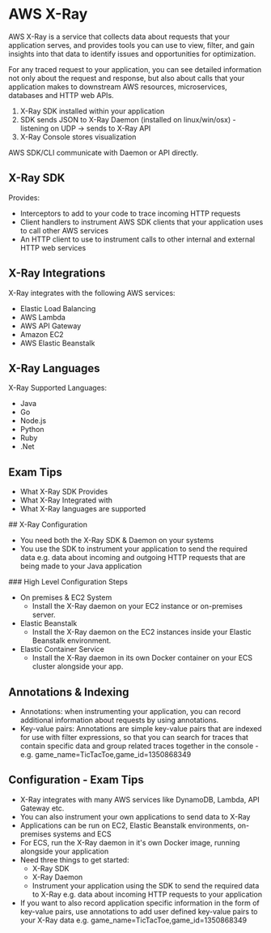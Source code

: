 # AWS X-Ray

AWS X-Ray is a service that collects data about requests that your application serves,
and provides tools you can use to view, filter, and gain insights into that data to identify
issues and opportunities for optimization.

For any traced request to your application, you can see detailed information not only about
the request and response, but also about calls that your application makes to downstream AWS
resources, microservices, databases and HTTP web APIs.

1. X-Ray SDK installed within your application
2. SDK sends JSON to X-Ray Daemon (installed on linux/win/osx) - listening on UDP -> sends to X-Ray API
3. X-Ray Console stores visualization

AWS SDK/CLI communicate with Daemon or API directly.

## X-Ray SDK

Provides:

* Interceptors to add to your code to trace incoming HTTP requests
* Client handlers to instrument AWS SDK clients that your application uses to call other AWS services
* An HTTP client to use to instrument calls to other internal and external HTTP web services

## X-Ray Integrations

X-Ray integrates with the following AWS services:

* Elastic Load Balancing
* AWS Lambda
* AWS API Gateway
* Amazon EC2
* AWS Elastic Beanstalk

## X-Ray Languages

X-Ray Supported Languages:

* Java
* Go
* Node.js
* Python
* Ruby
* .Net

## Exam Tips

* What X-Ray SDK Provides
* What X-Ray Integrated with
* What X-Ray languages are supported

## X-Ray Configuration

* You need both the X-Ray SDK & Daemon on your systems
* You use the SDK to instrument your application to send the required data e.g.
data about incoming and outgoing HTTP requests that are being made to your Java application

### High Level Configuration Steps

* On premises & EC2 System
    * Install the X-Ray daemon on your EC2 instance or on-premises server.
* Elastic Beanstalk
    * Install the X-Ray daemon on the EC2 instances inside your Elastic Beanstalk environment.
* Elastic Container Service
    * Install the X-Ray daemon in its own Docker container on your ECS cluster alongside your app.

## Annotations & Indexing

* Annotations: when instrumenting your application, you can record additional information
about requests by using annotations.
* Key-value pairs: Annotations are simple key-value pairs that are indexed for use with filter
expressions, so that you can search for traces that contain specific data and group related
traces together in the console - e.g. game_name=TicTacToe,game_id=1350868349

## Configuration - Exam Tips

* X-Ray integrates with many AWS services like DynamoDB, Lambda, API Gateway etc.
* You can also instrument your own applications to send data to X-Ray
* Applications can be run on EC2, Elastic Beanstalk environments, on-premises systems and ECS
* For ECS, run the X-Ray daemon in it's own Docker image, running alongside your application
* Need three things to get started:
    * X-Ray SDK
    * X-Ray Daemon
    * Instrument your application using the SDK to send the required data to X-Ray e.g.
    data about incoming HTTP requests to your application
* If you want to also record application specific information in the form of key-value
pairs, use annotations to add user defined key-value pairs to your X-Ray data e.g.
game_name=TicTacToe,game_id=1350868349  
